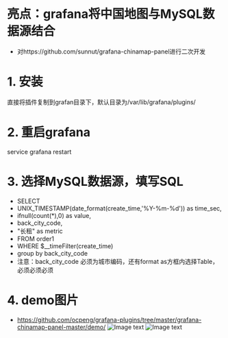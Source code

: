 # 亮点：grafana将中国地图与MySQL数据源结合
* 对https://github.com/sunnut/grafana-chinamap-panel进行二次开发

# 1. 安装
直接将插件复制到grafan目录下，默认目录为/var/lib/grafana/plugins/

# 2. 重启grafana
service grafana restart

# 3. 选择MySQL数据源，填写SQL
* SELECT
*   UNIX_TIMESTAMP(date_format(create_time,'%Y-%m-%d')) as time_sec,
*   ifnull(count(*),0) as value,
*   back_city_code,
*   "长租"  as metric
* FROM order1
* WHERE $__timeFilter(create_time)
* group by back_city_code
* 注意：back_city_code 必须为城市编码，还有format as方框内选择Table，必须必须必须

# 4. demo图片
* https://github.com/ocpeng/grafana-plugins/tree/master/grafana-chinamap-panel-master/demo/
![Image text](https://raw.githubusercontent.com/ocpeng/master/grafana-chinamap-panel-master/grafana-chinamap-panel-master/demo/chinamap01.png)
![Image text](https://raw.githubusercontent.com/ocpeng/master/grafana-chinamap-panel-master/grafana-chinamap-panel-master/demo/chinamap02.png)
